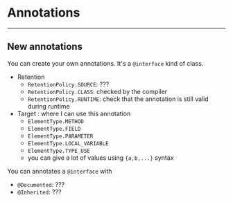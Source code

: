# Annotations

<hr class="sr">

## New annotations

You can create your own annotations. It's a `@interface` kind of class.

* Retention
    * `RetentionPolicy.SOURCE`: ???
    * `RetentionPolicy.CLASS`: checked by the compiler
    * `RetentionPolicy.RUNTIME`: check that the annotation is still valid during runtime
* Target : where I can use this annotation
    * `ElementType.METHOD`
    * `ElementType.FIELD`
    * `ElementType.PARAMETER`
    * `ElementType.LOCAL_VARIABLE`
    * `ElementType.TYPE_USE`
    * you can give a lot of values using `{a,b,...}` syntax

You can annotates a `@interface` with

* `@Documented`: ???
* `@Inherited`: ???